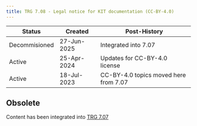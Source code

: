 ```yaml
---
title: TRG 7.08 - Legal notice for KIT documentation (CC-BY-4.0)
---
```


| Status | Created     | Post-History                          |
|--------|-------------|---------------------------------------|
| Decommisioned | 27-Jun-2025 | Integrated into 7.07           |
| Active | 25-Apr-2024 | Updates for CC-BY-4.0 license         |
| Active | 18-Jul-2023 | CC-BY-4.0 topics moved here from 7.07 |

## Obsolete

Content has been integrated into [TRG 7.07](./trg-7-07.md)
